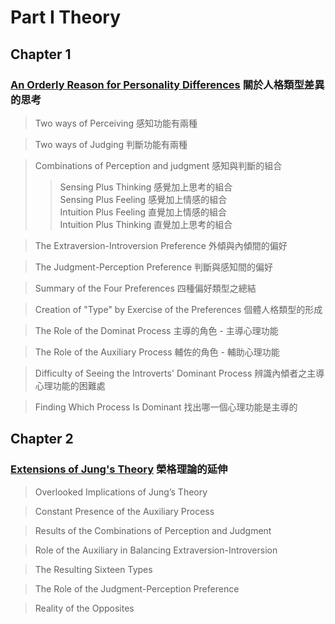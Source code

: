 # Part I Theory
## Chapter 1 
### [An Orderly Reason for Personality Differences](https://github.com/milochen0418/gifts-differing/blob/master/PART%20I%20Theory/CH01_AnOrderlyReasonForPersonalityDifferences.md) 關於人格類型差異的思考

> Two ways of Perceiving 感知功能有兩種  

> Two ways of Judging 判斷功能有兩種  

> Combinations of Perception and judgment 感知與判斷的組合   
>> Sensing Plus Thinking 感覺加上思考的組合    
>> Sensing Plus Feeling 感覺加上情感的組合  
>> Intuition Plus Feeling 直覺加上情感的組合  
>> Intuition Plus Thinking 直覺加上思考的組合  

> The Extraversion-Introversion Preference 外傾與內傾間的偏好   

> The Judgment-Perception Preference 判斷與感知間的偏好  

> Summary of the Four Preferences 四種偏好類型之總結  

> Creation of "Type" by Exercise of the Preferences 個體人格類型的形成  

> The Role of the Dominat Process 主導的角色 - 主導心理功能  

> The Role of the Auxiliary Process 輔佐的角色 - 輔助心理功能   

> Difficulty of Seeing the Introverts' Dominant Process 辨識內傾者之主導心理功能的困難處   

> Finding Which Process Is Dominant 找出哪一個心理功能是主導的  

## Chapter 2
### [Extensions of Jung's Theory](https://github.com/milochen0418/gifts-differing/blob/master/PART%20I%20Theory/CH02_ExtensionsOfJungsTheory.md) 榮格理論的延伸  

> Overlooked Implications of Jung’s Theory  

> Constant Presence of the Auxiliary Process 

> Results of the Combinations of Perception and Judgment  

> Role of the Auxiliary in Balancing Extraversion-Introversion  

> The Resulting Sixteen Types  

> The Role of the Judgment-Perception Preference  

> Reality of the Opposites  
